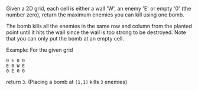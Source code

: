 Given a 2D grid, each cell is either a wall 'W', an enemy 'E' or empty '0' (the number zero), return the maximum enemies you can kill using one bomb.

The bomb kills all the enemies in the same row and column from the planted point until it hits the wall since the wall is too strong to be destroyed.
Note that you can only put the bomb at an empty cell.

Example:
For the given grid
```
0 E 0 0
E 0 W E
0 E 0 0
```
return `3`. (Placing a bomb at `(1,1)` kills `3` enemies)